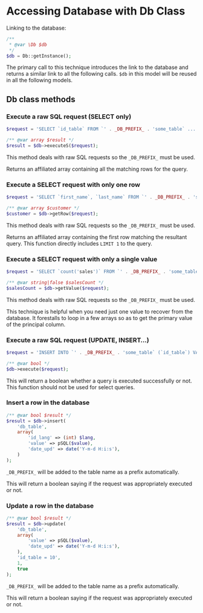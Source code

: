 # Accessing Database with Db Class
Linking to the database:

```php
/**
 * @var \Db $db
 */
$db = Db::getInstance();
```
The primary call to this technique introduces the link to the database and returns a similar link to all the following calls. `$db` in this model will be reused in all the following models.

## Db class methods

### Execute a raw SQL request (SELECT only)

```php
$request = 'SELECT `id_table` FROM `' . _DB_PREFIX_ . 'some_table` ...';

/** @var array $result */
$result = $db->executeS($request);
```
This method deals with raw SQL requests so the `_DB_PREFIX_` must be used.

Returns an affiliated array containing all the matching rows for the query.

### Execute a SELECT request with only one row

```php
$request = 'SELECT `first_name`, `last_name` FROM `' . _DB_PREFIX_ . 'some_table` ...';

/** @var array $customer */
$customer = $db->getRow($request);
```
This method deals with raw SQL requests so the `_DB_PREFIX_` must be used.

Returns an affiliated array containing the first row matching the resultant query. This function directly includes `LIMIT 1` to the query.

### Execute a SELECT request with only a single value

```php
$request = 'SELECT `count('sales')` FROM `' . _DB_PREFIX_ . 'some_table` ...';

/** @var string|false $salesCount */
$salesCount = $db->getValue($request);
```
This method deals with raw SQL requests so the `_DB_PREFIX_` must be used.

This technique is helpful when you need just one value to recover from the database. It forestalls to loop in a few arrays so as to get the primary value of the principal column.

### Execute a raw SQL request (UPDATE, INSERT…)

```php
$request = 'INSERT INTO `' . _DB_PREFIX_ . 'some_table` (`id_table`) VALUES (10)';

/** @var bool */
$db->execute($request);
```
This will return a boolean whether a query is executed successfully or not. This function should not be used for select queries.

### Insert a row in the database
```php
/** @var bool $result */
$result = $db->insert(
    'db_table',
    array(
        'id_lang' => (int) $lang,
        'value' => pSQL($value),
        'date_upd' => date('Y-m-d H:i:s'),
    )
);
```
`_DB_PREFIX_` will be added to the table name as a prefix automatically.

This will return a boolean saying if the request was appropriately executed or not.

### Update a row in the database

```php
/** @var bool $result */
$result = $db->update(
    'db_table',
    array(
        'value' => pSQL($value),
        'date_upd' => date('Y-m-d H:i:s'),
    ),
    'id_table = 10',
    1,
    true
);
```
`_DB_PREFIX_` will be added to the table name as a prefix automatically.

This will return a boolean saying if the request was appropriately executed or not.
